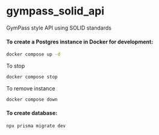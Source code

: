 # gympass_solid_api

GymPass style API using SOLID standards

#### To create a Postgres instance in Docker for development:

```sh
docker compose up -d
```

To stop

```sh
docker compose stop
```

To remove instance

```sh
docker compose down
```

#### To create database:

```sh
npx prisma migrate dev
```
